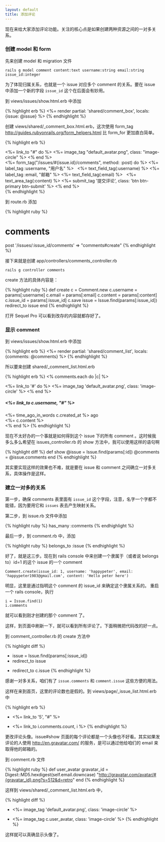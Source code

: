```yaml
---
layout: default
title: 添加评论
---
```


现在来给大家添加评论功能。关注的核心点是如果创建两种资源之间的一对多关系。

### 创建 model 和 form


先来创建 model 和 migration 文件

    rails g model comment content:text username:string email:string issue_id:integer

为了体现归属关系，也就是一个 issue 对应多个 comment 的关系。要在 issue 中添加一个新的字段 `issue_id` 这个在后面会有妙用。

到 views/issues/show.html.erb 中添加

{% highlight erb %}
<%= render partial: 'shared/comment_box', locals: {issue: @issue} %>
{% endhighlight %}

创建 views/shared/_comment_box.html.erb，这次使用 form_tag <http://guides.rubyonrails.org/form_helpers.html> 比 form_for 更加直白简单。

{% highlight erb %}
<article class="reply clearfix">
  <div class="avatar">
    <%= link_to "#" do %>
      <%= image_tag "default_avatar.png", class: "image-circle" %>
    <% end %>
  </div>
  <div class="body">
  <%= form_tag("/issues/#{issue.id}/comments", method: :post) do  %>
    <%= label_tag :username, "用户名" %>
    <%= text_field_tag(:username) %>
    <%= label_tag :email, "邮箱" %>
    <%= text_field_tag(:email) %>
    <%= text_area_tag(:content) %>
    <%= submit_tag '提交评论', class: 'btn btn-primary btn-submit' %>
  <% end %>
  </div>
</article>
{% endhighlight %}

到 route.rb 添加

{% highlight ruby %}
# comments
post '/issues/:issue_id/comments' => "comments#create"
{% endhighlight %}

接下来就是创建 app/controllers/comments_controller.rb

    rails g controller comments

create 方法的具体内容是：

{% highlight ruby %}
def create
  c = Comment.new
  c.username = params[:username]
  c.email = params[:email]
  c.content = params[:content]
  c.issue_id = params[:issue_id]
  c.save
  issue = Issue.find(params[:issue_id])
  redirect_to issue
end
{% endhighlight %}

打开 Sequel Pro 可以看到改存的内容就都存好了。

### 显示 comment

到 views/issues/show.html.erb 中添加

{% highlight erb %}
<%= render partial: 'shared/comment_list', locals: {comments: @comments} %>
{% endhighlight %}

所以要来创建 shared/_comment_list.html.erb

{% highlight erb %}
  <% comments.each do |c| %>
    <div class="reply clearfix">
       <div class="avatar">
         <%= link_to '#' do %>
           <%= image_tag 'default_avatar.png', class: 'image-circle' %>
         <% end %>
       </div>
       <div class="body">
         <div class="heading">
            <h5 class="name"><%= link_to c.username, "#" %></h5>
            <span class="datetime">
              <%= time_ago_in_words c.created_at %> ago
            </span>
         </div>
         <%= c.content %>
       </div>
    </div>
  <% end %>
{% endhighlight %}

现在不太好办的一个事就是如何得到这个 issue 下的所有 comment 。这时候我多么多么希望在 issues_controller.rb 的 show 方法中，我可以使用这样的语句啊

{% highlight diff %}
def show
   @issue = Issue.find(params[:id])
   @comments = @issue.comments
end
{% endhighlight %}

其实要实现这样的效果也不难，就是要在 issue 和 comment 之间确立一对多关系，具体操作是这样。

### 建立一对多的关系

第一步，确保 comments 表里面有 `issue_id` 这个字段，注意，名字一个字都不能错，因为要用它和 `issues` 表去产生映射关系。

第二步，到 issue.rb 文件中添加

{% highlight ruby %}
has_many :comments
{% endhighlight %}

最后一步，到 comment.rb 中，添加

{% highlight ruby %}
belongs_to :issue
{% endhighlight %}

好了，就是这三步。现在到 rails console 中来创建一个隶属于（或者说 belongs to）id=1 的这个 issue 的一个 comment

    Comment.create(issue_id: 1, username: 'happypeter', email: 'happypeter1983@gmail.com', content: 'Hello peter here')

明显，这里是通过指明这个 comment 的 issue_id 来确定这个隶属关系的。 重启一个 rails console，执行

    i = Issue.find(1)
    i.comments

就可以看到刚才创建的那个 comment 了。

这样，到页面中刷新一下，就可以看到所有评论了。下面稍微把代码改的好一点。

到 comment_controller.rb 的 create 方法中

{% highlight diff %}
- issue = Issue.find(params[:issue_id])
- redirect_to issue
+ redirect_to c.issue
{% endhighlight %}

感谢一对多关系，咱们有了 `issue.comments` 和 `comment.issue` 这些方便的用法。

这样在来到首页，这里的评论数也是假的。到 views/page/_issue_list.html.erb 中

{% highlight erb %}
- <%= link_to '5', "#" %>
+ <%= link_to i.comments.count, i %>
{% endhighlight %}

更改评论头像。issue#show 页面的每个评论都是一个头像也不好看。其实如果发评论的人使用 <http://en.gravatar.com/> 的服务，是可以通过他给咱们的 email 来取得他的邮箱的。

到 comment.rb 文件

{% highlight ruby %}
def user_avatar
  gravatar_id = Digest::MD5.hexdigest(self.email.downcase)
  "http://gravatar.com/avatar/#{gravatar_id}.png?s=512&d=retro"
end
{% endhighlight %}

这样到 views/shared/_comment_list.html.erb 中，

{% highlight diff %}
- <%= image_tag 'default_avatar.png', class: 'image-circle' %>
+ <%= image_tag c.user_avatar, class: 'image-circle' %>
{% endhighlight %}

这样就可以真确显示头像了。

